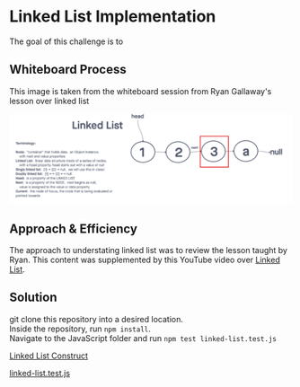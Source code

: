 # Linked List Implementation

The goal of this challenge is to

## Whiteboard Process

This image is taken from the whiteboard session from Ryan Gallaway's lesson over linked list

![LinkedList Whiteboard](../../assets/linkedListWhiteboard.png)

## Approach & Efficiency

The approach to understating linked list was to review the lesson taught by Ryan. This content was supplemented by this YouTube video over [Linked List](https://www.youtube.com/watch?v=ZBdE8DElQQU).

## Solution

git clone this repository into a desired location.\
Inside the repository, run `npm install`.\
Navigate to the JavaScript folder and run `npm test linked-list.test.js`

[Linked List Construct](/javascript/linked-list/index.js)

[linked-list.test.js](/javascript/linked-list/__tests__/linked-list.test.js)
